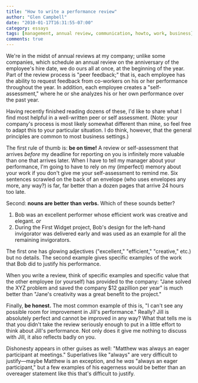 ```yaml
---
title: "How to write a performance review"
author: "Glen Campbell"
date: "2010-01-17T16:31:55-07:00"
category: essays
tags: [management, annual review, communication, howto, work, business]
comments: true
---
```

We're in the midst of annual reviews at my company; unlike some
companies, which schedule an annual review on the anniversary of
the employee's hire date, we do ours all at once, at the beginning
of the year. Part of the review process is "peer feedback;" that
is, each employee has the ability to request feedback from co-workers
on his or her performance throughout the year. In addition, each
employee creates a "self-assessment," where he or she analyzes his
or her own performance over the past year.

Having recently finished reading dozens of these, I'd like to share
what I find most helpful in a well-written peer or self assessment.
(Note: your company's process is most likely somewhat different
than mine, so feel free to adapt this to your particular situation.
I do think, however, that the general principles are common to most
business settings.)

The first rule of thumb is: **be on time!** A review or self-assessment
that arrives *before* my deadline for reporting on you is infinitely
more valuable than one that arrives later. When I have to tell my
manager about your performance, I'm going to have to rely on my
(imperfect) memory about your work if you don't give me your
self-assessment to remind me. Six sentences scrawled on the back
of an envelope (who uses envelopes any more, any way?) is far, far
better than a dozen pages that arrive 24 hours too late.

Second: **nouns are better than verbs.** Which of these sounds better?

1. Bob was an excellent performer whose efficient work was creative
   and elegant. _or_
2. During the First Widget project, Bob's design for the left-hand
   invigorator was delivered early and was used as an example for
   all the remaining invigorators.

The first one has glowing adjectives ("excellent," "efficient,"
"creative," etc.) but no details. The second example gives specific
examples of the work that Bob did to justify his performance.

When you write a review, think of specific examples and specific
value that the other employee (or yourself) has provided to the
company: "Jane solved the XYZ problem and saved the company $12
gazillion per year" is much better than "Jane's creativity was a
great benefit to the project."

Finally, **be honest.** The most common example of this is, "I can't
see any possible room for improvement in Jill's performance." Really?
Jill is absolutely perfect and cannot be improved in any way? What
that tells me is that you didn't take the review seriously enough
to put in a little effort to think about Jill's performance. Not
only does it give me nothing to discuss with Jill, it also reflects
badly on you.

Dishonesty appears in other guises as well: "Matthew was always an
eager participant at meetings." Superlatives like "always" are very
difficult to justify&mdash;maybe Matthew is an exception, and he _was_
"always an eager participant," but a few examples of his eagerness
would be better than an overeager statement like this that's difficult
to justify.
